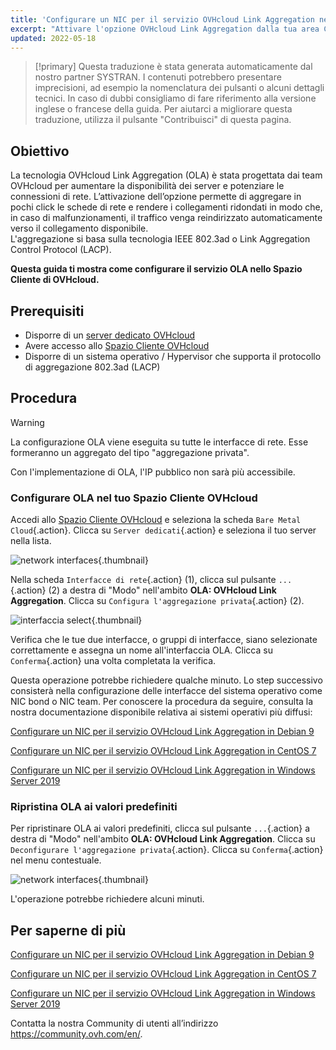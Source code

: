 ```yaml
---
title: 'Configurare un NIC per il servizio OVHcloud Link Aggregation nello Spazio Cliente'
excerpt: "Attivare l'opzione OVHcloud Link Aggregation dalla tua area Cliente OVHcloud"
updated: 2022-05-18
---
```


> [!primary]
> Questa traduzione è stata generata automaticamente dal nostro partner SYSTRAN. I contenuti potrebbero presentare imprecisioni, ad esempio la nomenclatura dei pulsanti o alcuni dettagli tecnici. In caso di dubbi consigliamo di fare riferimento alla versione inglese o francese della guida. Per aiutarci a migliorare questa traduzione, utilizza il pulsante "Contribuisci" di questa pagina.
>

## Obiettivo

La tecnologia OVHcloud Link Aggregation (OLA) è stata progettata dai team OVHcloud per aumentare la disponibilità dei server e potenziare le connessioni di rete. L’attivazione dell’opzione permette di aggregare in pochi click le schede di rete e rendere i collegamenti ridondati in modo che, in caso di malfunzionamenti, il traffico venga reindirizzato automaticamente verso il collegamento disponibile.<br>
L'aggregazione si basa sulla tecnologia IEEE 802.3ad o Link Aggregation Control Protocol (LACP).

**Questa guida ti mostra come configurare il servizio OLA nello Spazio Cliente di OVHcloud.**

## Prerequisiti

- Disporre di un [server dedicato OVHcloud](https://www.ovhcloud.com/it/bare-metal/)
- Avere accesso allo [Spazio Cliente OVHcloud](https://www.ovh.com/auth/?action=gotomanager&from=https://www.ovh.it/&ovhSubsidiary=it)
- Disporre di un sistema operativo / Hypervisor che supporta il protocollo di aggregazione 802.3ad (LACP)

## Procedura

> [!warning]
>
> La configurazione OLA viene eseguita su tutte le interfacce di rete. Esse formeranno un aggregato del tipo "aggregazione privata".
>
> Con l'implementazione di OLA, l'IP pubblico non sarà più accessibile.
>

### Configurare OLA nel tuo Spazio Cliente OVHcloud

Accedi allo [Spazio Cliente OVHcloud](https://www.ovh.com/auth/?action=gotomanager&from=https://www.ovh.it/&ovhSubsidiary=it) e seleziona la scheda `Bare Metal Cloud`{.action}. Clicca su `Server dedicati`{.action} e seleziona il tuo server nella lista.

![network interfaces](images/network_interfaces2022.png){.thumbnail}

Nella scheda `Interfacce di rete`{.action} (1), clicca sul pulsante `...`{.action} (2) a destra di "Modo" nell'ambito **OLA: OVHcloud Link Aggregation**. Clicca su `Configura l'aggregazione privata`{.action} (2).

![interfaccia select](images/interface_select2021.png){.thumbnail}

Verifica che le tue due interfacce, o gruppi di interfacce, siano selezionate correttamente e assegna un nome all'interfaccia OLA. Clicca su `Conferma`{.action} una volta completata la verifica.

Questa operazione potrebbe richiedere qualche minuto. Lo step successivo consisterà nella configurazione delle interfacce del sistema operativo come NIC bond o NIC team. Per conoscere la procedura da seguire, consulta la nostra documentazione disponibile relativa ai sistemi operativi più diffusi:

[Configurare un NIC per il servizio OVHcloud Link Aggregation in Debian 9](/pages/bare_metal_cloud/dedicated_servers/ola-enable-debian9)

[Configurare un NIC per il servizio OVHcloud Link Aggregation in CentOS 7](/pages/bare_metal_cloud/dedicated_servers/ola-enable-centos7)

[Configurare un NIC per il servizio OVHcloud Link Aggregation in Windows Server 2019](/pages/bare_metal_cloud/dedicated_servers/ola-enable-w2k19)

### Ripristina OLA ai valori predefiniti

Per ripristinare OLA ai valori predefiniti, clicca sul pulsante `...`{.action} a destra di "Modo" nell'ambito **OLA: OVHcloud Link Aggregation**. Clicca su `Deconfigurare l'aggregazione privata`{.action}. Clicca su `Conferma`{.action} nel menu contestuale.

![network interfaces](images/default_settings2021.png){.thumbnail}

L'operazione potrebbe richiedere alcuni minuti.

## Per saperne di più

[Configurare un NIC per il servizio OVHcloud Link Aggregation in Debian 9](/pages/bare_metal_cloud/dedicated_servers/ola-enable-debian9)

[Configurare un NIC per il servizio OVHcloud Link Aggregation in CentOS 7](/pages/bare_metal_cloud/dedicated_servers/ola-enable-centos7)

[Configurare un NIC per il servizio OVHcloud Link Aggregation in Windows Server 2019](/pages/bare_metal_cloud/dedicated_servers/ola-enable-w2k19)

Contatta la nostra Community di utenti all’indirizzo <https://community.ovh.com/en/>.
